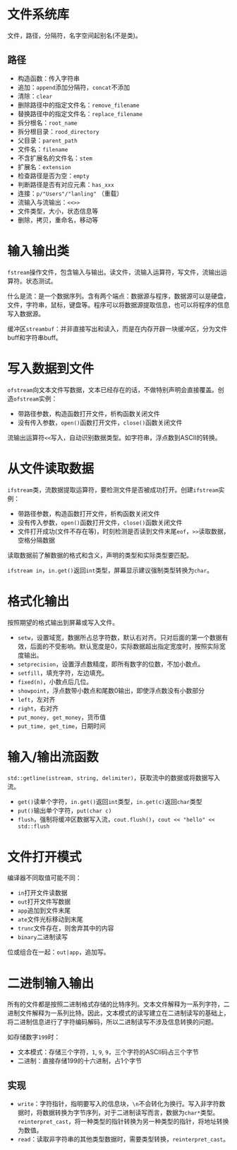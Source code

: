 # 文件系统库

文件，路径，分隔符，名字空间起别名(不是类)。

## 路径

- 构造函数：传入字符串
- 追加：`append`添加分隔符，`concat`不添加
- 清除：`clear`
- 删除路径中的指定文件名：`remove_filename`
- 替换路径中的指定文件名：`replace_filename`
- 拆分根名：`root_name`
- 拆分根目录：`rood_directory`
- 父目录：`parent_path`
- 文件名：`filename`
- 不含扩展名的文件名：`stem`
- 扩展名：`extension`
- 检查路径是否为空：`empty`
- 判断路径是否有对应元素：`has_xxx`
- 连接：`p/"Users"/"lanling"` （重载）
- 流输入与流输出：`<<>>`
- 文件类型，大小，状态信息等
- 删除，拷贝，重命名，移动等

# 输入输出类

`fstream`操作文件，包含输入与输出。读文件，流输入运算符，写文件，流输出运算符。状态测试。

什么是流：是一个数据序列。含有两个端点：数据源与程序，数据源可以是硬盘，文件，字符串，鼠标，键盘等。程序可以将数据源提取信息，也可以将程序的信息写入数据源。

缓冲区`streambuf`：并非直接写出和读入，而是在内存开辟一块缓冲区，分为文件buff和字符串buff。

# 写入数据到文件

`ofstream`向文本文件写数据，文本已经存在的话，不做特别声明会直接覆盖。创造`ofstream`实例：

- 带路径参数，构造函数打开文件，析构函数关闭文件
- 没有传入参数，`open()`函数打开文件，`close()`函数关闭文件

流输出运算符`<<`写入，自动识别数据类型。如字符串，浮点数到ASCII的转换。

# 从文件读取数据

`ifstream`类，流数据提取运算符，要检测文件是否被成功打开。创建`ifstream`实例：

- 带路径参数，构造函数打开文件，析构函数关闭文件
- 没有传入参数，`open()`函数打开文件，`close()`函数关闭文件
- 文件打开成功(文件不存在等)，时刻检测是否读到文件末尾`eof`，`>>`读取数据，空格分隔数据

读取数据前了解数据的格式和含义，声明的类型和实际类型要匹配。

`ifstream in`，`in.get()`返回`int`类型，屏幕显示建议强制类型转换为`char`。

# 格式化输出

按照期望的格式输出到屏幕或写入文件。
- `setw`，设置域宽，数据所占总字符数，默认右对齐。只对后面的第一个数据有效，后面的不受影响。默认宽度是0，实际数据超出指定宽度时，按照实际宽度输出。
- `setprecision`，设置浮点数精度，即所有数字的位数，不加小数点。
- `setfill`，填充字符，左边填充。
- `fixed(n)`，小数点后几位。
- `showpoint`，浮点数带小数点和尾数0输出，即使浮点数没有小数部分
- `left`，左对齐
- `right`，右对齐
- `put_money, get_money`，货币值
- `put_time, get_time`，日期时间

# 输入/输出流函数

`std::getline(istream, string, delimiter)`，获取流中的数据或将数据写入流。

- `get()`读单个字符，`in.get()`返回`int`类型，`in.get(c)`返回`char`类型
- `put()`输出单个字符，`put(char c)`
- `flush`，强制将缓冲区数据写入流，`cout.flush()`，`cout << "hello" << std::flush`

# 文件打开模式

编译器不同取值可能不同：
- `in`打开文件读数据
- `out`打开文件写数据
- `app`追加到文件末尾
- `ate`文件光标移动到末尾
- `trunc`文件存在，则舍弃其中的内容
- `binary`二进制读写

位或组合在一起：`out|app`，追加写。

# 二进制输入输出

所有的文件都是按照二进制格式存储的比特序列。文本文件解释为一系列字符，二进制文件解释为一系列比特。因此，文本模式的读写建立在二进制读写的基础上，将二进制信息进行了字符编码解码，所以二进制读写不涉及信息转换的问题。

如存储数字`199`时：
- 文本模式：存储三个字符，`1`, `9`, `9`，三个字符的ASCII码占三个字节
- 二进制：直接存储199的十六进制，占1个字节

## 实现

- `write`：字符指针，指明要写入的信息块，`\n`不会转化为换行。写入非字符数据时，将数据转换为字节序列，对于二进制读写而言，数据为`char*`类型。`reinterpret_cast`，将一种类型的指针转换为另一种类型的指针，将地址转换为数值。
- `read`：读取非字符串的其他类型数据时，需要类型转换，`reinterpret_cast`。